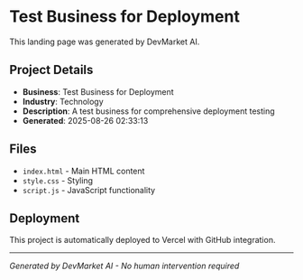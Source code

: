 # Test Business for Deployment

This landing page was generated by DevMarket AI.

## Project Details
- **Business**: Test Business for Deployment
- **Industry**: Technology
- **Description**: A test business for comprehensive deployment testing
- **Generated**: 2025-08-26 02:33:13

## Files
- `index.html` - Main HTML content
- `style.css` - Styling
- `script.js` - JavaScript functionality

## Deployment
This project is automatically deployed to Vercel with GitHub integration.

---
*Generated by DevMarket AI - No human intervention required*
